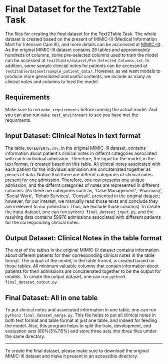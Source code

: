 Final Dataset for the Text2Table Task
========================================

The files for creating the final dataset for the Text2Table Task. The whole dataset is created based on the 
present of MIMIC-III (Medical Information Mart for Intensive Care III), and more details can be acccessed at
[MIMIC-III](https://mimic.mit.edu/docs/iii/). As the original MIMIC-III dataset
contains 26 tables and approximately hundreds of columns, some pre-selected columns used to train the model
can be accessed at `text2table/dataset/Pre-Selected_Columns.txt`. In addition, some sample clinicial notes
for patients can be accessed at `text2table/dataset/sample_patient_data/`. However, as we want models to 
produce more generalized and useful contents, we include as many as clinical notes and columns to feed the
model.

Requirements
------------------
Make sure to run `make requirements` before running the actual model. And you can also run
`make test_environment` to see you have met the requirments.

Input Dataset: Clinical Notes in text format
-----------------------------------------------
The table, `NOTEEVENTS.csv`, in the original MIMIC-III dataset, contains information about patient's clinical 
notes in differnt categories associated with each individual admission. Therefore, the input for the model, in the text format, 
is created based on this table. All clinical notes assoicated with each patient for the individual admission are concatenated 
together as pieces of data. Notice that there are differnt categories of clinical notes present for one admission. Therefore, 
one row presents one unique admission, and the differnt categories of notes are represented in different columns. (As there are categories
such as, 'Case Management', 'Pharmacy', 'Social Work', 'Rehab Services', 'Consult', presented in the original dataset; however, for our 
interest, we manually read those texts and conclude they are irrelevent to our prediction. Thus, we exclude those columns) 
To create the input dataset, one can run `python3 final_dataset_input.py`, and the resulting data contains 58976 
admissions associated with different patients for the corresponding clinical notes.

Output Dataset: Clinical Notes in the table format
-----------------------------------------------------
The rest of the tables in the original MIMIC-III dataset contains information about different patients for their corresponding
clinical notes in the table format. The output of the model, in the table format, is created based on those tables. All minimum
valuable columns that contain information about patients for their admissions are concatenated together to be the output for models.
To create the output dataset, one can run `python3 final_dataset_output.py`.

Final Dataset: All in one table
----------------------------------
To put clinical notes and assoicated information in one table, one can run `python3 final_dataset_merge.py`. This file helps to put all
clinical notes in both text format and table format at just one table, and indeed for feeding the model. Also, this program helps to 
split the train, development, and evaluation sets (80%/5%/15%) and store three sets into three files umder the same directory.

---------

To create the final dataset, please make sure to download the original MIMIC-III dataset and make it present in an accessible directory.